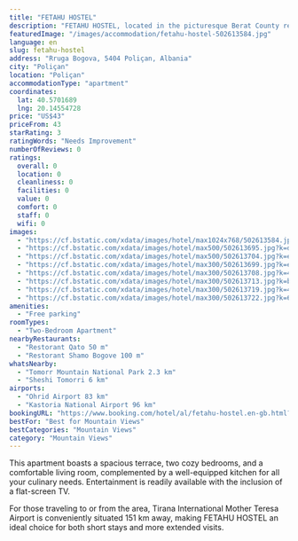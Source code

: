 ```yaml
---
title: "FETAHU HOSTEL"
description: "FETAHU HOSTEL, located in the picturesque Berat County region of Poliçan, offers guests a serene escape with its charming garden views and private balcony."
featuredImage: "/images/accommodation/fetahu-hostel-502613584.jpg"
language: en
slug: fetahu-hostel
address: "Rruga Bogova, 5404 Poliçan, Albania"
city: "Poliçan"
location: "Poliçan"
accommodationType: "apartment"
coordinates:
  lat: 40.5701689
  lng: 20.14554728
price: "US$43"
priceFrom: 43
starRating: 3
ratingWords: "Needs Improvement"
numberOfReviews: 0
ratings:
  overall: 0
  location: 0
  cleanliness: 0
  facilities: 0
  value: 0
  comfort: 0
  staff: 0
  wifi: 0
images:
  - "https://cf.bstatic.com/xdata/images/hotel/max1024x768/502613584.jpg?k=b48a192b0b43b4c1ca0ca65f71d6c1db9d55f83350bb3ec45a879206a5af8940&o=&hp=1"
  - "https://cf.bstatic.com/xdata/images/hotel/max500/502613695.jpg?k=d8f75de35bd52ed09bb50c4d7c1e1da89cd39dee9110e61111589104b84a3cdf&o=&hp=1"
  - "https://cf.bstatic.com/xdata/images/hotel/max500/502613704.jpg?k=e2dc9d92739d3abf549870f0e6fb4b0e8a52fe61e298b79827d811619003438c&o=&hp=1"
  - "https://cf.bstatic.com/xdata/images/hotel/max300/502613699.jpg?k=e761e170862be8ff1d862062dcce4ca52ad1356e56302415a6ccf2e98a78f41c&o=&hp=1"
  - "https://cf.bstatic.com/xdata/images/hotel/max300/502613708.jpg?k=4e862b68e528949e20bd12e7dd65fe3fbf3ac347d2a96ab6e48e6fb6c98cb030&o=&hp=1"
  - "https://cf.bstatic.com/xdata/images/hotel/max300/502613713.jpg?k=bc557234ecc479a709256e2184d5928ef07ac96a8514f25058c714a8dad7870c&o=&hp=1"
  - "https://cf.bstatic.com/xdata/images/hotel/max300/502613719.jpg?k=4026257606ecc30c4f6ad96ce17c9e08ea617ef7fd849259a4a53ac2641755bd&o=&hp=1"
  - "https://cf.bstatic.com/xdata/images/hotel/max300/502613722.jpg?k=6ef0f9d8380b0951175a9d3b59220e290e231373d45a2dd5f6dab52a67e4d716&o=&hp=1"
amenities:
  - "Free parking"
roomTypes:
  - "Two-Bedroom Apartment"
nearbyRestaurants:
  - "Restorant Qato 50 m"
  - "Restorant Shamo Bogove 100 m"
whatsNearby:
  - "Tomorr Mountain National Park 2.3 km"
  - "Sheshi Tomorri 6 km"
airports:
  - "Ohrid Airport 83 km"
  - "Kastoria National Airport 96 km"
bookingURL: "https://www.booking.com/hotel/al/fetahu-hostel.en-gb.html?aid=8035640"
bestFor: "Best for Mountain Views"
bestCategories: "Mountain Views"
category: "Mountain Views"
---
```


This apartment boasts a spacious terrace, two cozy bedrooms, and a comfortable living room, complemented by a well-equipped kitchen for all your culinary needs. Entertainment is readily available with the inclusion of a flat-screen TV. 

For those traveling to or from the area, Tirana International Mother Teresa Airport is conveniently situated 151 km away, making FETAHU HOSTEL an ideal choice for both short stays and more extended visits.